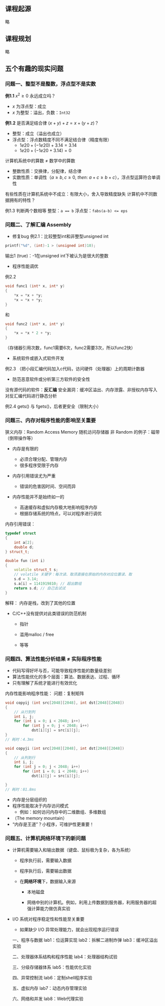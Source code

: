 ## 课程起源
略
## 课程规划
略
## 五个有趣的现实问题

### 问题一、整型不是整数，浮点型不是实数

**例1.1** $x^2\geqslant 0$ 永远成立吗？
* $x$ 为浮点型：成立
* $x$ 为整型：溢出，负数：`Int32`

**例1.2** 是否满足结合律 $(x+y)+z=x+(y+z)$？
* 整型：成立（溢出也成立）
* 浮点型：浮点数精度不同不满足结合律（精度有限）
  * $1e20+(-1e20)+3.14=3.14$
  * $1e20+(-1e20+3.14)=0$

计算机系统中的算数 $\not =$ 数学中的算数
* 整数性质：交换律，分配律，结合律
* 实数性质：单调性（$a\geqslant b, c\geqslant 0,\ then:\ a+c\geqslant b+c$），浮点型运算符合单调性

有些性质在计算机系统中不成立：有限大小，舍入导致精度缺失
计算机中不同数据拥有的特性？

例1.3 判断两个数相等
整型：`a == b`
浮点型：`fabs(a-b) <= eps`



### 问题二、了解汇编 Assembly

* 修复bug
例2.1：比较整型int和非整型unsigned int
```c++
printf("%d", (int)-1 > (unsigned int)10);
```
输出1 (true)：-1在unsigned int下被认为是很大的整数

* 程序性能调优

例2.2 
```c++
void func1 (int* x, int* y)
{
    *x = *x + *y;
    *x = *x + *y;
}
```
和

```c++
void func2 (int* x, int* y)
{
    *x = *x * 2 + *y;
}
```
（存储器引用次数，func1需要6次，func2需要3次，所以func2快）

* 系统软件或嵌入式软件开发

例2.3 （把小段汇编代码加入c代码，访问硬件（处理器）上的周期计数器

* 防范恶意软件或分析第三方软件的安全性

没有源代码的软件：**反汇编**
安全漏洞：缓冲区溢出、内存泄露、非授权内存写入
对反汇编代码进行静态分析

例2.4 gets() 与 fgets()，后者更安全（限制大小）



### 问题三、内存对程序性能的影响至关重要

狭义内存：Random Access Memory 随机访问存储器
非 Random 的例子：磁带（倒带操作等）

* 内存是有限的
  * 必须合理分配、管理内存
  * 很多程序受限于内存

* 内存引用错误尤为严重
  * 错误的危害因时间、空间而异

* 内存性能并不是始终如一的
  * 高速缓存和虚拟内存极大地影响程序内存
  * 根据存储系统的特点，可以对程序进行调优

内存引用错误：
```c++
typedef struct
{
    int a[2];
    double d;
} struct_t;

double fun (int i)
{
    volatile struct_t s;
    // volatile 关键字：每次读、取须直接在原始的内存对应位置读、取
    s.d = 3.14;
    s.a[i] = 1141919810; // 超出数组
    return s.d; // 自己去试试
}
```
解释：
内存是栈，改到了其他的位置

* C/C++没有提供对此类错误的防范机制

  * 指针
  * 滥用malloc / free

  * 等等

  

### 问题四、算法性能分析结果 $\not =$ 实际程序性能

* 代码写得好坏与否，可能导致程序性能的数量级差别
* 算法性能优化的多个层面：算法、数据表达、过程、循环
* 只有理解了系统才能进行有效优化

内存性能影响程序性能：
问题：复制矩阵
```c++
void copyij (int src[2048][2048], int dst[2048][2048])
{
    // 从行到列
    int i, j;
    for (int i = 0; i < 2048; i++)
        for (int j = 0; j < 2048; i++)
            dst[i][j] = src[i][j];
}
// 耗时：4.3ms

void copyji (int src[2048][2048], int dst[2048][2048])
{
    // 从列到行
    int i, j;
    for (int j = 0; j < 2048; i++)
        for (int i = 0; i < 2048; i++)
            dst[i][j] = src[i][j];

}
// 耗时：81.8ms
```

* 内存是分层组织的
* 程序性能取决于内存访问模式
  * 例如：如何访问内存中的二维数组、多维数组
* （The memory mountain）
* “内存是王道”？小程序，可维护性更重要！



### 问题五、计算机网络环境下的新问题

* 计算机需要输入和输出数据（键盘、鼠标极为复杂，各为系统）

  * 程序执行前，需要输入数据

  * 程序执行后，需要输出数据

  * 在**网络环境**下，数据输入来源

    * 本地磁盘

    * 网络中别的计算机。例如，利用上传数据到服务器，利用服务器的超强计算能力做仿真实验

      

* I/O 系统对程序稳定性和性能至关重要

  * 如果缺少 I/O 异常处理能力，就会出现程序运行错误

  一、程序与数据
    lab1：位运算实现
    lab2：拆解二进制炸弹
    lab3：缓冲区溢出实验

  二、处理器体系结构和程序性能
    lab4：处理器结构试验

  三、分级存储器体系
    lab5：性能优化实验

  四、异常控制流
    lab6：定制shell程序实验

  五、虚拟内存
    lab7：动态内存管理实验

  六、网络和并发
    lab8：Web代理实验
